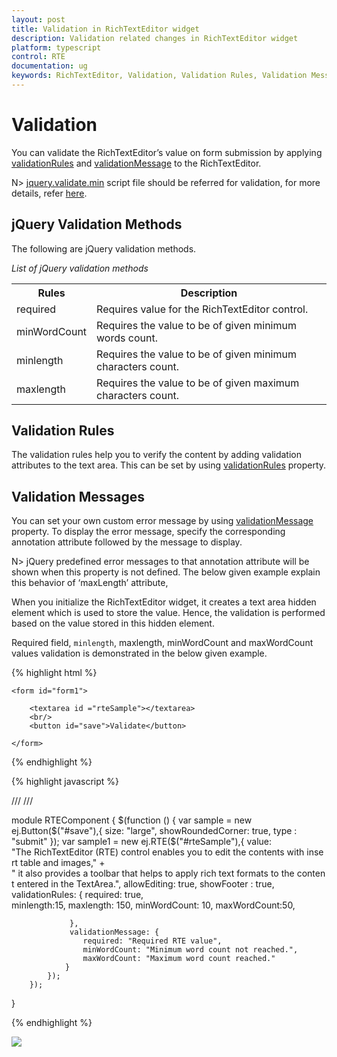 ```yaml
---
layout: post
title: Validation in RichTextEditor widget
description: Validation related changes in RichTextEditor widget
platform: typescript
control: RTE
documentation: ug
keywords: RichTextEditor, Validation, Validation Rules, Validation Messages
---
```


# Validation 

You can validate the RichTextEditor’s value on form submission by applying [validationRules](https://help.syncfusion.com/api/js/ejrte#members:validationrules) and [validationMessage](https://help.syncfusion.com/api/js/ejrte#members:validationmessage) to the RichTextEditor.

N> [jquery.validate.min](https://cdn.syncfusion.com/js/assets/external/jquery.validate.min.js) script file should be referred for validation, for more details, refer [here](https://jqueryvalidation.org/documentation/).

## jQuery Validation Methods

The following are jQuery validation methods.

_List of jQuery validation methods_

<table>
<tr>
<th>
Rules</th><th>
Description</th></tr>
<tr>
<td>
required</td><td>
 Requires value for the RichTextEditor control.</td></tr>
<tr>
<td>
minWordCount</td><td>
 Requires the value to be of given minimum words count.</td></tr>
<tr>
<td>
minlength</td><td>
 Requires the value to be of given minimum characters count.</td></tr>
<tr>
<td>
maxlength</td><td>
 Requires the value to be of given maximum characters count.</td></tr>
</table>

## Validation Rules

The validation rules help you to verify the content by adding validation attributes to the text area. This can be set by using [validationRules](https://help.syncfusion.com/api/js/ejrte#members:validationrules) property.


## Validation Messages

You can set your own custom error message by using [validationMessage](https://help.syncfusion.com/api/js/ejrte#members:validationmessage) property. To display the error message, specify the corresponding annotation attribute followed by the message to display.


N> jQuery predefined error messages to that annotation attribute will be shown when this property is not defined. The below given example explain this behavior of ‘maxLength’ attribute,


When you initialize the RichTextEditor widget, it creates a text area hidden element which is used to store the value. Hence, the validation is performed based on the value stored in this hidden element.

Required field, `minlength`, maxlength, minWordCount and maxWordCount values validation is demonstrated in the below given example.


{% highlight html %}

    <form id="form1">
                    
        <textarea id ="rteSample"></textarea>
        <br/>
        <button id="save">Validate</button>
            
    </form>

{% endhighlight %}

{% highlight javascript %}

/// <reference path="tsfiles/jquery.d.ts" />
/// <reference path="tsfiles/ej.web.all.d.ts" />

module RTEComponent {
    $(function () {
        var sample = new ej.Button($("#save"),{
				size: "large",
				showRoundedCorner: true,
				type : "submit"
			});
        var sample1 = new ej.RTE($("#rteSample"),{
				value: "The RichTextEditor (RTE) control enables you to edit the contents with insert table and images," +
						" it also provides a toolbar that helps to apply rich text formats to the content entered in the TextArea.",
                 allowEditing: true,
				 showFooter : true,
				 validationRules: {
						required: true,                
						minlength:15,
						maxlength: 150,
						minWordCount: 10,
						maxWordCount:50,
						
				 },
				 validationMessage: {
                    required: "Required RTE value",
                    minWordCount: "Minimum word count not reached.",
                    maxWordCount: "Maximum word count reached."
                }
			});
        });
}

{% endhighlight %}

![](Working-with-Content_images/Validation.png)

